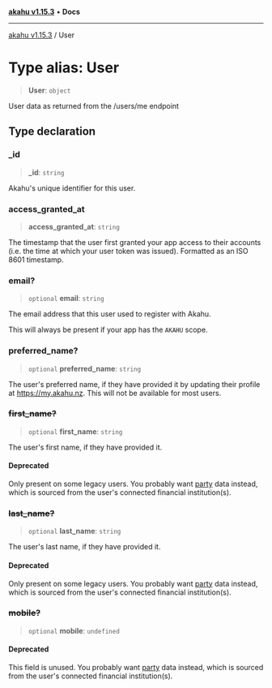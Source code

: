 [**akahu v1.15.3**](../README.md) • **Docs**

***

[akahu v1.15.3](../README.md) / User

# Type alias: User

> **User**: `object`

User data as returned from the /users/me endpoint

## Type declaration

### \_id

> **\_id**: `string`

Akahu's unique identifier for this user.

### access\_granted\_at

> **access\_granted\_at**: `string`

The timestamp that the user first granted your app access to their accounts
(i.e. the time at which your user token was issued). Formatted as an ISO
8601 timestamp.

### email?

> `optional` **email**: `string`

The email address that this user used to register with Akahu.

This will always be present if your app has the `AKAHU` scope.

### preferred\_name?

> `optional` **preferred\_name**: `string`

The user's preferred name, if they have provided it by updating their
profile at https://my.akahu.nz. This will not be available for most users.

### ~~first\_name?~~

> `optional` **first\_name**: `string`

The user's first name, if they have provided it.

#### Deprecated

Only present on some legacy users. You probably want
[party](https://developers.akahu.nz/reference/get_parties) data instead,
which is sourced from the user's connected financial institution(s).

### ~~last\_name?~~

> `optional` **last\_name**: `string`

The user's last name, if they have provided it.

#### Deprecated

Only present on some legacy users. You probably want
[party](https://developers.akahu.nz/reference/get_parties) data instead,
which is sourced from the user's connected financial institution(s).

### ~~mobile?~~

> `optional` **mobile**: `undefined`

#### Deprecated

This field is unused. You probably want
[party](https://developers.akahu.nz/reference/get_parties) data instead,
which is sourced from the user's connected financial institution(s).
